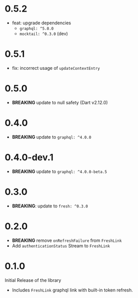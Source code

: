 # 0.5.2

- feat: upgrade dependencies
  - `graphql: ^5.0.0`
  - `mocktail: ^0.3.0` (dev)

# 0.5.1

- fix: incorrect usage of `updateContextEntry`

# 0.5.0

- **BREAKING** update to null safety (Dart v2.12.0)

# 0.4.0

- **BREAKING** update to `graphql: ^4.0.0`

# 0.4.0-dev.1

- **BREAKING** update to `graphql: ^4.0.0-beta.5`

# 0.3.0

- **BREAKING**: update to `fresh: ^0.3.0`

# 0.2.0

- **BREAKING** remove `onRefreshFailure` from `FreshLink`
- Add `authenticationStatus` Stream to `FreshLink`

# 0.1.0

Initial Release of the library

- Includes `FreshLink` graphql link with built-in token refresh.
